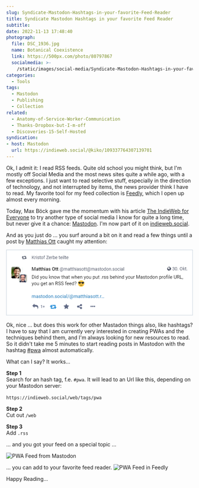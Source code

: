 ```yaml
---
slug: Syndicate-Mastodon-Hashtags-in-your-favorite-Feed-Reader
title: Syndicate Mastodon Hashtags in your favorite Feed Reader
subtitle:
date: 2022-11-13 17:48:40
photograph:
  file: DSC_1936.jpg
  name: Botanical Coexistence
  link: https://500px.com/photo/80797867
  socialmedia: >-
    /static/images/social-media/Syndicate-Mastodon-Hashtags-in-your-favorite-Feed-Reader.png
categories:
  - Tools
tags:
  - Mastodon
  - Publishing
  - Collection
related:
  - Anatomy-of-Service-Worker-Communication
  - Thanks-Dropbox-but-I-m-off
  - Discoveries-15-Self-Hosted
syndication: 
- host: Mastodon
  url: https://indieweb.social/@kiko/109337764307139701
---
```


Ok, I admit it: I read RSS feeds. Quite old school you might think, but I'm mostly off Social Media and the most news sites quite a while ago, with a few exceptions. I just want to read selective stuff, especially in the direction of technology, and not interrupted by items, the news provider think I have to read. My favorite tool for my feed collection is [Feedly](https://feedly.com), which I open up almost every morning.

Today, Max Böck gave me the momentum with his article [The IndieWeb for Everyone](https://mxb.dev/blog/the-indieweb-for-everyone/) to try another type of social media I know for quite a long time, but never give it a chance: [Mastodon](https://de.wikipedia.org/wiki/Mastodon_(Software)). I'm now part of it on [indieweb.social](https://indieweb.social/web/@kiko).

<!-- more -->

And as you just do ... you surf around a bit on it and read a few things until a post by [Matthias Ott](https://indieweb.social/web/@matthiasott@mastodon.social) caught my attention:

[![Matthias Ott's Post on Mastodon, 30. October 2022](Syndicate-Mastodon-Hashtags-in-your-favorite-Feed-Reader/max-ott-post-on-mastondon-rss.png)](https://indieweb.social/web/@matthiasott@mastodon.social/109258009575261184)

Ok, nice ... but does this work for other Mastadon things also, like hashtags? I have to say that I am currently very interested in creating PWAs and the techniques behind them, and I'm always looking for new resources to read. So it didn't take me 5 minutes to start reading posts in Mastodon with the hashtag [#pwa](https://indieweb.social/web/tags/pwa) almost automatically.

What can I say? It works...

**Step 1**  
Search for an hash tag, f.e. ``#pwa``. It will lead to an Url like this, depending on your Mastodon server:

```https://indieweb.social/web/tags/pwa```

**Step 2**  
Cut out ``/web``

**Step 3**  
Add ``.rss``

... and you got your feed on a special topic ...

![PWA Feed from Mastodon](Syndicate-Mastodon-Hashtags-in-your-favorite-Feed-Reader/pwa-mastodon-feed.png)

... you can add to your favorite feed reader.
![PWA Feed in Feedly](Syndicate-Mastodon-Hashtags-in-your-favorite-Feed-Reader/feedly-pwa-feed.png)

Happy Reading...